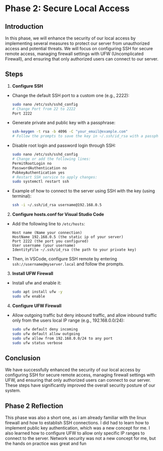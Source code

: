 # Phase 2: Secure Local Access

## Introduction
In this phase, we will enhance the security of our local access by implementing several measures to protect our server from unauthorized access and potential threats. We will focus on configuring SSH for secure remote access, managing firewall settings with UFW (Uncomplicated Firewall), and ensuring that only authorized users can connect to our server.

## Steps

1. **Configure SSH**
  - Change the default SSH port to a custom one (e.g., 2222):
    ```bash
    sudo nano /etc/ssh/sshd_config
    # Change Port from 22 to 2222
    Port 2222
    ```
  - Generate private and public key with a passphrase:
    ```bash
    ssh-keygen -t rsa -b 4096 -C "your_email@example.com"
    # Follow the prompts to save the key in ~/.ssh/id_rsa with a passphrase.
    ```
  - Disable root login and password login through SSH:
    ```bash
    sudo nano /etc/ssh/sshd_config
    # Change or add the following lines:
    PermitRootLogin no
    PasswordAuthentication no
    PubkeyAuthentication yes
    # Restart SSH service to apply changes:
    sudo systemctl restart ssh
    ```
  - Example of how to connect to the server using SSH with the key (using terminal):
    ```bash
    ssh -i ~/.ssh/id_rsa username@192.168.0.5
    ```

2. **Configure hosts.conf for Visual Studio Code**
  - Add the following line to `/etc/hosts`:
    ```plaintext
    Host name (Name your connection)
    HostName 192.168.0.5 (the static ip of your server)
    Port 2222 (the port you configured)
    User username (your username)
    IdentityFile ~/.ssh/id_rsa (the path to your private key)
    ```
  - Then, in VSCode, configure SSH remote by entering `ssh://username@myserver.local` and follow the prompts.

3. **Install UFW Firewall**
  - Install ufw and enable it:
    ```bash
    sudo apt install ufw -y
    sudo ufw enable
    ```

4. **Configure UFW Firewall**
  - Allow outgoing traffic but deny inbound traffic, and allow inbound traffic only from the users local IP range (e.g., 192.168.0.0/24):
    ```bash
    sudo ufw default deny incoming
    sudo ufw default allow outgoing
    sudo ufw allow from 192.168.0.0/24 to any port
    sudo ufw status verbose
    ```

## Conclusion
We have successfully enhanced the security of our local access by configuring SSH for secure remote access, managing firewall settings with UFW, and ensuring that only authorized users can connect to our server. These steps have significantly improved the overall security posture of our system.

## Phase 2 Reflection
This phase was also a short one, as i am already familiar with the linux firewall and how to establish SSH connections. I did had to learn how to implement public key authentication, which was a new concept for me. I also learned how to configure UFW to allow only specific IP ranges to connect to the server. Network security was not a new concept for me, but the hands on practice was great and fun 
